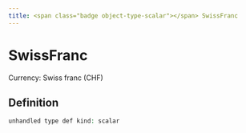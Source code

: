 ```yaml
---
title: <span class="badge object-type-scalar"></span> SwissFranc
---
```

# <span class="badge object-type-scalar"></span> SwissFranc

Currency: Swiss franc (CHF)

## Definition

```php
unhandled type def kind: scalar
```
